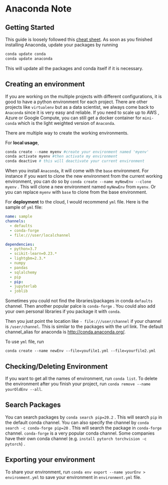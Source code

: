 # Anaconda Note

## Getting Started

This guide is loosely followed this [cheat sheet](https://conda.io/projects/conda/en/latest/_downloads/843d9e0198f2a193a3484886fa28163c/conda-cheatsheet.pdf). As soon as you finished installing Anaconda, update your packages by running 

```python
conda update conda 
conda update anaconda
```

This will update all the packages and conda itself if it is necessary. 



## Creating an environment

If you are working on the multiple projects with different configurations, it is good to have a python environment for each project. There are other projects like `virtualenv` but as a data scientist, we always come back to `Anaconda` since it is very easy and reliable. If you need to scale up to AWS , Azure or Google Compute, you can still get a docker container for `mini-conda` which is the light weighted version of `Anaconda`. 

There are multiple way to create the working environments. 

For **local usage**,

```python
conda create --name myenv #create your environment named 'myenv'
conda activate myenv #then activate my environment
conda deactive # this will deactivate your current environment
```

When you install `Anaconda`, it will come with the `base` environment.  For instance if you want to clone the new environment from the current working environment, you can do so by `conda create --name myNewEnv --clone myenv` . This will clone a new environment named `myNewEnv` from `myenv`.  Or you can replace `myenv` with `base`  to clone from the base environment. 



For **deployment** to the cloud, I would recommend `yml` file. Here is the sample of `yml` file:

```yml
name: sample
channels:
  - defaults
  - conda-forge
  - file:///user/localchannel

dependencies:
  - python=3.7
  - scikit-learn=0.23.*
  - lightgbm=2.3.*
  - numpy
  - pandas
  - sqlalchemy
  - pip
  - pip:
  - jupyterlab
  - joblib

```

Sometimes you could not find the libraries/packages in conda `defaults` channel. Then another popular palce is `conda-forge` . You could also add your own personal libraries if you package it with `conda`. 

Then you just point the location like `- file:///user/channel` if your channel is `/user/channel`. This is similar to the packages with the url link. The default channel_alias for anaconda is http://conda.anaconda.org/.

To use `yml` file, run 

`conda create --name newEnv --file=youfile1.yml --file=yourfile2.yml`

## Checking/Deleting Environment

If you want to get all the names of environment, run `conda list`.  To delete the environment after you finish your project, run `conda remove --name yourOldEnv --all`. 

## Search Packages

You can search packages by `conda search pip=20.2` . This will search `pip` in the default conda channel. You can also specify the channel by `conda search -c conda-forge pip=20` . This will search the package in `conda-forge` channel. `conda-forge` is a very popular conda channel. Some companies have their own conda channel (e.g. `install pytorch torchvision -c pytorch`) . 



## Exporting your environment

To share your environment, run `conda env export --name yourEnv > environment.yml` to save your environment in `environment.yml` file.